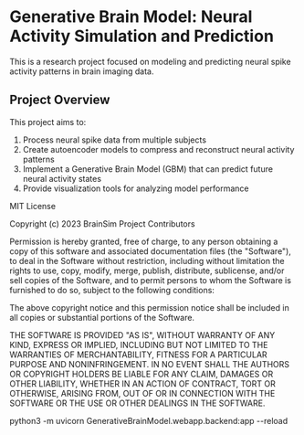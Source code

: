 # Generative Brain Model: Neural Activity Simulation and Prediction

This is a research project focused on modeling and predicting neural spike activity patterns in brain imaging data. 

## Project Overview

This project aims to:
1. Process neural spike data from multiple subjects
2. Create autoencoder models to compress and reconstruct neural activity patterns
3. Implement a Generative Brain Model (GBM) that can predict future neural activity states
4. Provide visualization tools for analyzing model performance


MIT License

Copyright (c) 2023 BrainSim Project Contributors

Permission is hereby granted, free of charge, to any person obtaining a copy
of this software and associated documentation files (the "Software"), to deal
in the Software without restriction, including without limitation the rights
to use, copy, modify, merge, publish, distribute, sublicense, and/or sell
copies of the Software, and to permit persons to whom the Software is
furnished to do so, subject to the following conditions:

The above copyright notice and this permission notice shall be included in all
copies or substantial portions of the Software.

THE SOFTWARE IS PROVIDED "AS IS", WITHOUT WARRANTY OF ANY KIND, EXPRESS OR
IMPLIED, INCLUDING BUT NOT LIMITED TO THE WARRANTIES OF MERCHANTABILITY,
FITNESS FOR A PARTICULAR PURPOSE AND NONINFRINGEMENT. IN NO EVENT SHALL THE
AUTHORS OR COPYRIGHT HOLDERS BE LIABLE FOR ANY CLAIM, DAMAGES OR OTHER
LIABILITY, WHETHER IN AN ACTION OF CONTRACT, TORT OR OTHERWISE, ARISING FROM,
OUT OF OR IN CONNECTION WITH THE SOFTWARE OR THE USE OR OTHER DEALINGS IN THE
SOFTWARE.


python3 -m uvicorn GenerativeBrainModel.webapp.backend:app --reload
